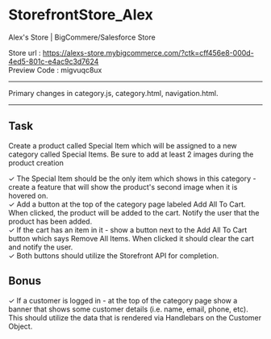 # StorefrontStore_Alex
Alex's Store | BigCommere/Salesforce Store

Store url : https://alexs-store.mybigcommerce.com/?ctk=cff456e8-000d-4ed5-801c-e4ac9c3d7624 <br />
Preview Code : migvuqc8ux
_____________________________

Primary changes in category.js, category.html, navigation.html.
_____________________________

Task
----------
Create a product called Special Item which will be assigned to a new category called Special Items. Be sure to add at least 2 images during the product creation

✓ The Special Item should be the only item which shows in this category - create a feature that will show the product's second image when it is hovered on. <br />
✓ Add a button at the top of the category page labeled Add All To Cart. When clicked, the product will be added to the cart. Notify the user that the product has been added. <br />
✓ If the cart has an item in it - show a button next to the Add All To Cart button which says Remove All Items. When clicked it should clear the cart and notify the user. <br />
✓ Both buttons should utilize the Storefront API for completion. <br />

Bonus
----------
✓ If a customer is logged in - at the top of the category page show a banner that shows some customer details (i.e. name, email, phone, etc). This should utilize the data that is rendered via Handlebars on the Customer Object. 

